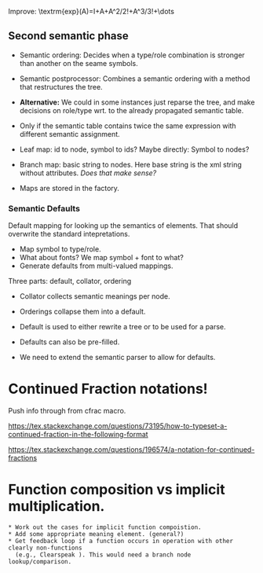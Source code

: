 Improve:
\textrm{exp}(A)=I+A+A^2/2!+A^3/3!+\dots

## Second semantic phase

* Semantic ordering: Decides when a type/role combination is stronger than
  another on the seame symbols.
* Semantic postprocessor: Combines a semantic ordering with a method that
  restructures the tree.


* __Alternative:__ We could in some instances just reparse the tree, and make
  decisions on role/type wrt. to the already propagated semantic table. 
* Only if the semantic table contains twice the same expression with different
  semantic assignment.
  
* Leaf map: id to node, symbol to ids? Maybe directly: Symbol to nodes?
* Branch map: basic string to nodes.  Here base string is the xml string without
  attributes.  *Does that make sense?*

* Maps are stored in the factory.

### Semantic Defaults

Default mapping for looking up the semantics of elements. That should overwrite
the standard intepretations.

  * Map symbol to type/role.
  * What about fonts? We map symbol + font to what?
  * Generate defaults from multi-valued mappings.

Three parts: default, collator, ordering

  * Collator collects semantic meanings per node.
  * Orderings collapse them into a default.
  * Default is used to either rewrite a tree or to be used for a parse.


  * Defaults can also be pre-filled. 
  * We need to extend the semantic parser to allow for defaults.


# Continued Fraction notations!

Push info through from cfrac macro.

https://tex.stackexchange.com/questions/73195/how-to-typeset-a-continued-fraction-in-the-following-format

https://tex.stackexchange.com/questions/196574/a-notation-for-continued-fractions


# Function composition vs implicit multiplication.

    * Work out the cases for implicit function compoistion.
    * Add some appropriate meaning element. (general?)
    * Get feedback loop if a function occurs in operation with other clearly non-functions
      (e.g., Clearspeak ). This would need a branch node lookup/comparison.
